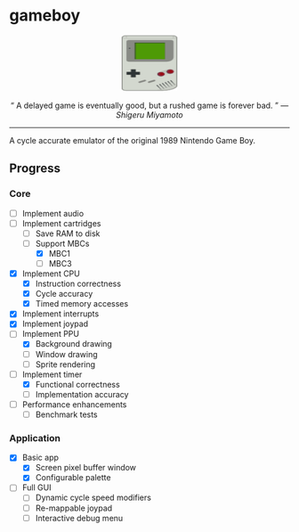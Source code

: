 # gameboy

<p align="center">
  <img width="100" height="100" src="./doc/assets/img/gameboy.svg"/>
</p>

<p align="center">
  <q>
    A delayed game is eventually good, but a rushed game is forever bad.
  </q>
  &mdash;
  <i>
    Shigeru Miyamoto
  </i>
</p>

---

A cycle accurate emulator of the original 1989 Nintendo Game Boy.

## Progress

### Core

- [ ] Implement audio
- [ ] Implement cartridges
  - [ ] Save RAM to disk
  - [ ] Support MBCs
    - [x] MBC1
    - [ ] MBC3
- [x] Implement CPU
  - [x] Instruction correctness
  - [x] Cycle accuracy
  - [x] Timed memory accesses
- [x] Implement interrupts
- [x] Implement joypad
- [ ] Implement PPU
  - [x] Background drawing
  - [ ] Window drawing
  - [ ] Sprite rendering
- [ ] Implement timer
  - [x] Functional correctness
  - [ ] Implementation accuracy
- [ ] Performance enhancements
  - [ ] Benchmark tests

### Application

- [x] Basic app
  - [x] Screen pixel buffer window
  - [x] Configurable palette
- [ ] Full GUI
  - [ ] Dynamic cycle speed modifiers
  - [ ] Re-mappable joypad
  - [ ] Interactive debug menu
